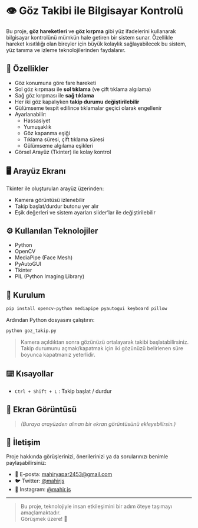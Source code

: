 
# 👁️ Göz Takibi ile Bilgisayar Kontrolü

Bu proje, **göz hareketleri** ve **göz kırpma** gibi yüz ifadelerini kullanarak bilgisayar kontrolünü mümkün hale getiren bir sistem sunar. Özellikle hareket kısıtlılığı olan bireyler için büyük kolaylık sağlayabilecek bu sistem, yüz tanıma ve izleme teknolojilerinden faydalanır. 

## 🎯 Özellikler

- Göz konumuna göre fare hareketi
- Sol göz kırpması ile **sol tıklama** (ve çift tıklama algılama)
- Sağ göz kırpması ile **sağ tıklama**
- Her iki göz kapalıyken **takip durumu değiştirilebilir**
- Gülümseme tespit edilince tıklamalar geçici olarak engellenir
- Ayarlanabilir:
  - Hassasiyet
  - Yumuşaklık
  - Göz kapanma eşiği
  - Tıklama süresi, çift tıklama süresi
  - Gülümseme algılama eşikleri
- Görsel Arayüz (Tkinter) ile kolay kontrol

## 🖥️ Arayüz Ekranı

Tkinter ile oluşturulan arayüz üzerinden:

- Kamera görüntüsü izlenebilir
- Takip başlat/durdur butonu yer alır
- Eşik değerleri ve sistem ayarları slider’lar ile değiştirilebilir

## ⚙️ Kullanılan Teknolojiler

- Python
- OpenCV
- MediaPipe (Face Mesh)
- PyAutoGUI
- Tkinter
- PIL (Python Imaging Library)

## 🚀 Kurulum

```bash
pip install opencv-python mediapipe pyautogui keyboard pillow
```

Ardından Python dosyasını çalıştırın:

```bash
python goz_takip.py
```

> Kamera açıldıktan sonra gözünüzü ortalayarak takibi başlatabilirsiniz. Takip durumunu açmak/kapatmak için iki gözünüzü belirlenen süre boyunca kapatmanız yeterlidir.

## ⌨️ Kısayollar

- `Ctrl + Shift + L` : Takip başlat / durdur

## 📸 Ekran Görüntüsü

> *(Buraya arayüzden alınan bir ekran görüntüsünü ekleyebilirsin.)*

## 📩 İletişim

Proje hakkında görüşlerinizi, önerilerinizi ya da sorularınızı benimle paylaşabilirsiniz:

- 📧 E-posta: mahiryapar2453@gmail.com  
- 🐦 Twitter: [@mahirjs](https://twitter.com/mahirjs)  
- 📸 Instagram: [@mahir.js](https://instagram.com/mahir.js)

---

> Bu proje, teknolojiyle insan etkileşimini bir adım öteye taşımayı amaçlamaktadır.  
Görüşmek üzere! 👋
